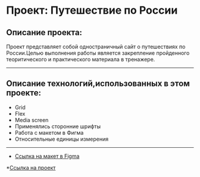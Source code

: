 # Проект: Путешествие по России

## Описание проекта:
Проект представляет собой одностраничный сайт о путешествиях по России.Целью выполнения работы является закрепление пройденного теоритического и практического материала в тренажере.

----------------------

## Описание технологий,использованных в этом проекте:
* Grid
* Flex
* Media screen
* Применялись сторонние шрифты
* Работа с макетом в Фигма
* Относительные единицы измерения
-----------------------

* [Ссылка на макет в Figma](https://www.figma.com/file/5S2WSbEFL6awjVWJ0NWL8Q/Sprint-3_-Russia-_-desktop-mobile?node-id=28503%3A0)


*[Ссылка на проект](https://macintosh689.github.io/yet-another-project/)


